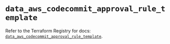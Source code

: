 # `data_aws_codecommit_approval_rule_template`

Refer to the Terraform Registry for docs: [`data_aws_codecommit_approval_rule_template`](https://registry.terraform.io/providers/hashicorp/aws/6.2.0/docs/data-sources/codecommit_approval_rule_template).
